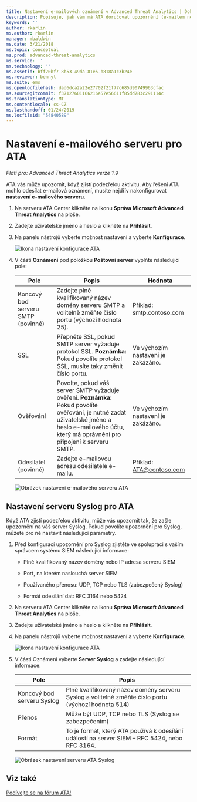 ```yaml
---
title: Nastavení e-mailových oznámení v Advanced Threat Analytics | Dokumentace Microsoftu
description: Popisuje, jak vám má ATA doručovat upozornění (e-mailem nebo předáváním událostí ATA) při zjištění podezřelých aktivit.
keywords: ''
author: rkarlin
ms.author: rkarlin
manager: mbaldwin
ms.date: 3/21/2018
ms.topic: conceptual
ms.prod: advanced-threat-analytics
ms.service: ''
ms.technology: ''
ms.assetid: bff20bf7-8b53-49da-81e5-b818a1c3b24e
ms.reviewer: bennyl
ms.suite: ems
ms.openlocfilehash: dad6dca2a22e27702f21f77c685d90749963cfac
ms.sourcegitcommit: f37127601166216e57e56611f85dd783c291114c
ms.translationtype: MT
ms.contentlocale: cs-CZ
ms.lasthandoff: 01/24/2019
ms.locfileid: "54840589"
---
```

# <a name="provide-ata-with-your-email-server-settings"></a>Nastavení e-mailového serveru pro ATA

*Platí pro: Advanced Threat Analytics verze 1.9*

ATA vás může upozornit, když zjistí podezřelou aktivitu. Aby řešení ATA mohlo odesílat e-mailová oznámení, musíte nejdřív nakonfigurovat **nastavení e-mailového serveru**.

1. Na serveru ATA Center klikněte na ikonu **Správa Microsoft Advanced Threat Analytics** na ploše.

2. Zadejte uživatelské jméno a heslo a klikněte na **Přihlásit**.

3. Na panelu nástrojů vyberte možnost nastavení a vyberte **Konfigurace**.

   ![Ikona nastavení konfigurace ATA](media/ATA-config-icon.png)

4. V části **Oznámení** pod položkou **Poštovní server** vyplňte následující pole:


   |              Pole              |                                                                                                 Popis                                                                                                  |               Hodnota                |
   |---------------------------------|--------------------------------------------------------------------------------------------------------------------------------------------------------------------------------------------------------------|------------------------------------|
   | Koncový bod serveru SMTP (povinné) |                                                            Zadejte plně kvalifikovaný název domény serveru SMTP a volitelně změňte číslo portu (výchozí hodnota 25).                                                            | Příklad:<br />smtp.contoso.com |
   |               SSL               |                                              Přepněte SSL, pokud SMTP server vyžaduje protokol SSL. **Poznámka:** Pokud povolíte protokol SSL, musíte taky změnit číslo portu.                                               |        Ve výchozím nastavení je zakázáno.         |
   |         Ověřování          | Povolte, pokud váš server SMTP vyžaduje ověření. **Poznámka:** Pokud povolíte ověřování, je nutné zadat uživatelské jméno a heslo e-mailového účtu, který má oprávnění pro připojení k serveru SMTP. |        Ve výchozím nastavení je zakázáno.         |
   |      Odesilatel (povinné)       |                                                                        Zadejte e-mailovou adresu odesilatele e-mailu.                                                                         | Příklad:<br />ATA@contoso.com  |

   ![Obrázek nastavení e-mailového serveru ATA](media/ata-email-server.png)

## <a name="provide-ata-with-your-syslog-server-settings"></a>Nastavení serveru Syslog pro ATA
Když ATA zjistí podezřelou aktivitu, může vás upozornit tak, že zašle upozornění na váš server Syslog. Pokud povolíte upozornění pro Syslog, můžete pro ně nastavit následující parametry.

1. Před konfigurací upozornění pro Syslog zjistěte ve spolupráci s vaším správcem systému SIEM následující informace:

   -   Plně kvalifikovaný název domény nebo IP adresa serveru SIEM

   -   Port, na kterém naslouchá server SIEM

   -   Používaného přenosu: UDP, TCP nebo TLS (zabezpečený Syslog)

   -   Formát odesílání dat: RFC 3164 nebo 5424

2. Na serveru ATA Center klikněte na ikonu **Správa Microsoft Advanced Threat Analytics** na ploše.

3. Zadejte uživatelské jméno a heslo a klikněte na **Přihlásit**.

4. Na panelu nástrojů vyberte možnost nastavení a vyberte **Konfigurace**.

   ![Ikona nastavení konfigurace ATA](media/ATA-config-icon.png)

5. V části Oznámení vyberte **Server Syslog** a zadejte následující informace:

   |Pole|Popis|
   |---------|---------------|
   |Koncový bod serveru Syslog|Plně kvalifikovaný název domény serveru Syslog a volitelně změňte číslo portu (výchozí hodnota 514)|
   |Přenos|Může být UDP, TCP nebo TLS (Syslog se zabezpečením)|
   |Formát|To je formát, který ATA používá k odesílání událostí na server SIEM – RFC 5424, nebo RFC 3164.|

   ![Obrázek nastavení serveru ATA Syslog](media/ata-syslog-server-settings.png)



## <a name="see-also"></a>Viz také
[Podívejte se na fórum ATA!](https://social.technet.microsoft.com/Forums/security/home?forum=mata)
